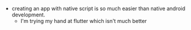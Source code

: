 *   creating an app with native script is so much easier than native android development.
    *   I'm trying my hand at flutter which isn't much better